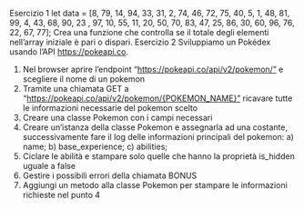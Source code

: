 Esercizio 1
let data = [8, 79, 14, 94, 33, 31, 2, 74, 46, 72, 75, 40, 5, 1,
48, 81, 99, 4, 43, 68, 90, 23 , 97, 10, 55, 11, 20, 50, 70, 83,
47, 25, 86, 30, 60, 96, 76, 22, 67, 77];
Crea una funzione che controlla se il totale degli elementi
nell’array iniziale è pari o dispari.
Esercizio 2
Sviluppiamo un Pokédex usando l’API https://pokeapi.co.
1. Nel browser aprire l’endpoint
“https://pokeapi.co/api/v2/pokemon/” e scegliere il nome di
un pokemon
2. Tramite una chiamata GET a
“https://pokeapi.co/api/v2/pokemon/{POKEMON_NAME}” ricavare
tutte le informazioni necessarie del pokemon scelto
3. Creare una classe Pokemon con i campi necessari
4. Creare un’istanza della classe Pokemon e assegnarla ad una
costante, successivamente fare il log delle informazioni
principali del pokemon:
a) name;
b) base_experience;
c) abilities;
5. Ciclare le abilità e stampare solo quelle che hanno la
proprietà is_hidden uguale a false
6. Gestire i possibili errori della chiamata
BONUS
1. Aggiungi un metodo alla classe Pokemon per stampare le
informazioni richieste nel punto 4
